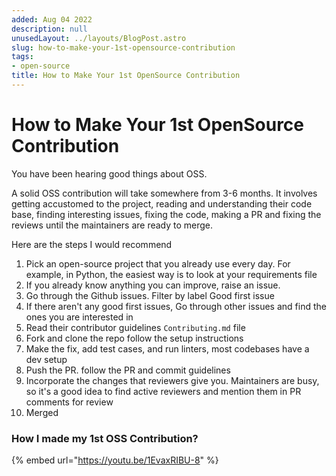 ```yaml
---
added: Aug 04 2022
description: null
unusedLayout: ../layouts/BlogPost.astro
slug: how-to-make-your-1st-opensource-contribution
tags:
- open-source
title: How to Make Your 1st OpenSource Contribution
---
```


# How to Make Your 1st OpenSource Contribution

You have been hearing good things about OSS.

A solid OSS contribution will take somewhere from 3-6 months. It involves getting accustomed to the project, reading and understanding their code base, finding interesting issues, fixing the code, making a PR and fixing the reviews until the maintainers are ready to merge.

Here are the steps I would recommend

1. Pick an open-source project that you already use every day. For example, in Python, the easiest way is to look at your requirements file
2. If you already know anything you can improve, raise an issue.
3. Go through the Github issues. Filter by label Good first issue
4. If there aren't any good first issues, Go through other issues and find the ones you are interested in
5. Read their contributor guidelines `Contributing.md` file
6. Fork and clone the repo follow the setup instructions
7. Make the fix, add test cases, and run linters, most codebases have a dev setup
8. Push the PR. follow the PR and commit guidelines
9. Incorporate the changes that reviewers give you. Maintainers are busy, so it's a good idea to find active reviewers and mention them in PR comments for review
10. Merged

### How I made my 1st OSS Contribution?

{% embed url="https://youtu.be/1EvaxRIBU-8" %}
